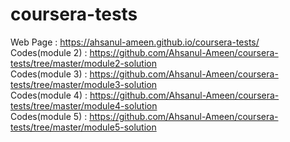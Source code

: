# coursera-tests
Web Page : https://ahsanul-ameen.github.io/coursera-tests/  </br>
Codes(module 2) : https://github.com/Ahsanul-Ameen/coursera-tests/tree/master/module2-solution </br>
Codes(module 3) : https://github.com/Ahsanul-Ameen/coursera-tests/tree/master/module3-solution </br>
Codes(module 4) : https://github.com/Ahsanul-Ameen/coursera-tests/tree/master/module4-solution </br>
Codes(module 5) : https://github.com/Ahsanul-Ameen/coursera-tests/tree/master/module5-solution </br>
